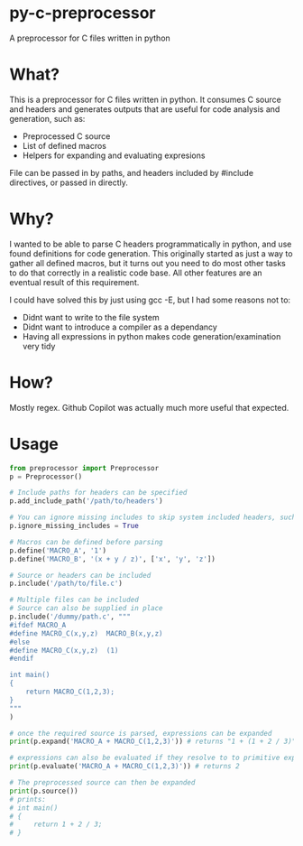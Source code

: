 # py-c-preprocessor
A preprocessor for C files written in python

# What?
This is a preprocessor for C files written in python. It consumes C source and headers and generates outputs that are useful for code analysis and generation, such as:
 * Preprocessed C source
 * List of defined macros
 * Helpers for expanding and evaluating expresions

File can be passed in by paths, and headers included by #include directives, or passed in directly.

# Why?
I wanted to be able to parse C headers programmatically in python, and use found definitions for code generation. This originally started as just a way to gather all defined macros, but it turns out you need to do most other tasks to do that correctly in a realistic code base. All other features are an eventual result of this requirement.

I could have solved this by just using gcc -E, but I had some reasons not to:
 * Didnt want to write to the file system
 * Didnt want to introduce a compiler as a dependancy
 * Having all expressions in python makes code generation/examination very tidy

# How?
Mostly regex. Github Copilot was actually much more useful that expected.

# Usage

```python
from preprocessor import Preprocessor
p = Preprocessor()

# Include paths for headers can be specified
p.add_include_path('/path/to/headers')

# You can ignore missing includes to skip system included headers, such as stdio.h
p.ignore_missing_includes = True

# Macros can be defined before parsing
p.define('MACRO_A', '1')
p.define('MACRO_B', '(x + y / z)', ['x', 'y', 'z'])

# Source or headers can be included
p.include('/path/to/file.c')

# Multiple files can be included
# Source can also be supplied in place
p.include('/dummy/path.c', """
#ifdef MACRO_A
#define MACRO_C(x,y,z)  MACRO_B(x,y,z)
#else
#define MACRO_C(x,y,z)  (1)
#endif 

int main()
{
    return MACRO_C(1,2,3);
}
"""
)

# once the required source is parsed, expressions can be expanded
print(p.expand('MACRO_A + MACRO_C(1,2,3)')) # returns "1 + (1 + 2 / 3)"

# expressions can also be evaluated if they resolve to to primitive expressions
print(p.evaluate('MACRO_A + MACRO_C(1,2,3)')) # returns 2

# The preprocessed source can then be expanded
print(p.source())
# prints:
# int main()
# {
#     return 1 + 2 / 3;
# }
```
